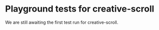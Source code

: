 # Playground tests for creative-scroll
We are still awaiting the first test run for creative-scroll.
